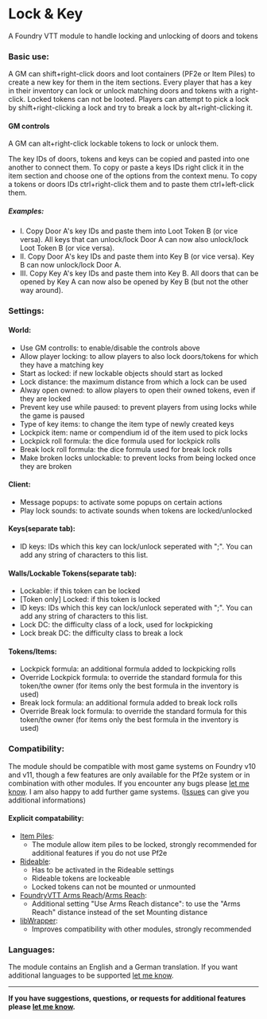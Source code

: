 # Lock & Key

 A Foundry VTT module to handle locking and unlocking of doors and tokens

### Basic use:

A GM can shift+right-click doors and loot containers (PF2e or Item Piles) to create a new key for them in the item sections. Every player that has a key in their inventory can lock or unlock matching doors and tokens with a right-click. Locked tokens can not be looted. Players can attempt to pick a lock by shift+right-clicking a lock and try to break a lock by alt+right-clicking it.

#### GM controls

A GM can alt+right-click lockable tokens to lock or unlock them.

The key IDs of doors, tokens and keys can be copied and pasted into one another to connect them. To copy or paste a keys IDs right click it in the item section and choose one of the options from the context menu. To copy a tokens or doors IDs ctrl+right-click them and to paste them ctrl+left-click them.

##### Examples:

- I. Copy Door A's key IDs and paste them into Loot Token B (or vice versa). All keys that can unlock/lock Door A can now also unlock/lock Loot Token B (or vice versa).
- II. Copy Door A's key IDs and paste them into Key B (or vice versa). Key B can now unlock/lock Door A.
- III. Copy Key A's key IDs and paste them into Key B. All doors that can be opened by Key A can now also be opened by Key B (but not the other way around).

### Settings:

#### World:
- Use GM controlls: to enable/disable the controls above
- Allow player locking: to allow players to also lock doors/tokens for which they have a matching key
- Start as locked: if new lockable objects should start as locked
- Lock distance: the maximum distance from which a lock can be used
- Alway open owned: to allow players to open their owned tokens, even if they are locked
- Prevent key use while paused: to prevent players from using locks while the game is paused
- Type of key items: to change the item type of newly created keys
- Lockpick item: name or compendium id of the item used to pick locks
- Lockpick roll formula: the dice formula used for lockpick rolls
- Break lock roll formula: the dice formula used for break lock rolls
- Make broken locks unlockable: to prevent locks from being locked once they are broken
#### Client:
- Message popups: to activate some popups on certain actions
- Play lock sounds: to activate sounds when tokens are locked/unlocked
#### Keys(separate tab):
- ID keys: IDs which this key can lock/unlock seperated with ";". You can add any string of characters to this list.
#### Walls/Lockable Tokens(separate tab):
- Lockable: if this token can be locked
- [Token only] Locked: if this token is locked
- ID keys: IDs which this key can lock/unlock seperated with ";". You can add any string of characters to this list.
- Lock DC: the difficulty class of a lock, used for lockpicking
- Lock break DC: the difficulty class to break a lock
#### Tokens/Items:
- Lockpick formula: an additional formula added to lockpicking rolls
- Override Lockpick formula: to override the standard formula for this token/the owner (for items only the best formula in the inventory is used)
- Break lock formula: an additional formula added to break lock rolls
- Override Break lock formula: to override the standard formula for this token/the owner (for items only the best formula in the inventory is used)

### Compatibility:

The module should be compatible with most game systems on Foundry v10 and v11, though a few features are only available for the Pf2e system or in combination with other modules. If you encounter any bugs please [let me know](https://github.com/Saibot393/LocknKey/issues). I am also happy to add further game systems. ([Issues](https://github.com/Saibot393/LocknKey/blob/main/ISSUES.md) can give you additional informations)

#### Explicit compatability:
- [Item Piles](https://foundryvtt.com/packages/item-piles):
  - The module allow item piles to be locked, strongly recommended for additional features if you do not use Pf2e
- [Rideable](https://foundryvtt.com/packages/rideable):
  - Has to be activated in the Rideable settings
  - Rideable tokens are lockeable
  - Locked tokens can not be mounted or unmounted
- [FoundryVTT Arms Reach](https://foundryvtt.com/packages/foundryvtt-arms-reach)/[Arms Reach](https://foundryvtt.com/packages/arms-reach):
  - Additional setting "Use Arms Reach distance": to use the "Arms Reach" distance instead of the set Mounting distance
- [libWrapper](https://foundryvtt.com/packages/lib-wrapper/):
  - Improves compatibility with other modules, strongly recommended

### Languages:

The module contains an English and a German translation. If you want additional languages to be supported [let me know](https://github.com/Saibot393/Rideable/issues).

---

**If you have suggestions, questions, or requests for additional features please [let me know](https://github.com/Saibot393/Rideable/issues).**
